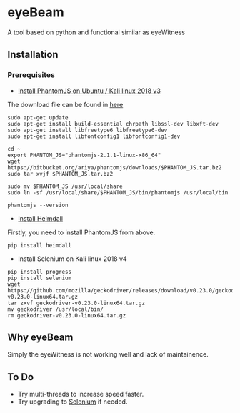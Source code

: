 # eyeBeam

A tool based on python and functional similar as eyeWitness

## Installation

### Prerequisites

- [Install PhantomJS on Ubuntu / Kali linux 2018 v3][1]

The download file can be found in [here][2]

```
sudo apt-get update
sudo apt-get install build-essential chrpath libssl-dev libxft-dev
sudo apt-get install libfreetype6 libfreetype6-dev
sudo apt-get install libfontconfig1 libfontconfig1-dev

cd ~
export PHANTOM_JS="phantomjs-2.1.1-linux-x86_64"
wget https://bitbucket.org/ariya/phantomjs/downloads/$PHANTOM_JS.tar.bz2
sudo tar xvjf $PHANTOM_JS.tar.bz2

sudo mv $PHANTOM_JS /usr/local/share
sudo ln -sf /usr/local/share/$PHANTOM_JS/bin/phantomjs /usr/local/bin

phantomjs --version
```

- [Install Heimdall][3]

Firstly, you need to install PhantomJS from above.

```
pip install heimdall
```

- Install Selenium on Kali linux 2018 v4

```
pip install progress
pip install selenium
wget https://github.com/mozilla/geckodriver/releases/download/v0.23.0/geckodriver-v0.23.0-linux64.tar.gz
tar zxvf geckodriver-v0.23.0-linux64.tar.gz
mv geckodriver /usr/local/bin/
rm geckodriver-v0.23.0-linux64.tar.gz
```


## Why eyeBeam
Simply the eyeWitness is not working well and lack of maintainence.

## To Do
- Try multi-threads to increase speed faster.
- Try upgrading to [Selenium][4] if needed.






[1]: https://gist.github.com/julionc/7476620
[2]: http://phantomjs.org/download.html
[3]: https://github.com/DistilledLtd/heimdall
[4]: https://selenium-python.readthedocs.io/


